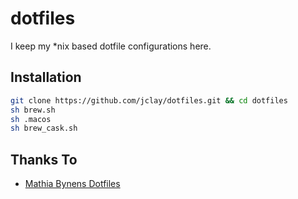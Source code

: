 # dotfiles
I keep my *nix based dotfile configurations here.

## Installation

```bash
git clone https://github.com/jclay/dotfiles.git && cd dotfiles 
sh brew.sh
sh .macos
sh brew_cask.sh
```

## Thanks To
* [Mathia Bynens Dotfiles](https://github.com/mathiasbynens/dotfiles)
